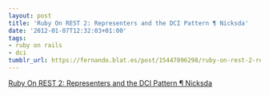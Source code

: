```yaml
---
layout: post
title: 'Ruby On REST 2: Representers and the DCI Pattern ¶ Nicksda'
date: '2012-01-07T12:32:03+01:00'
tags:
- ruby on rails
- dci
tumblr_url: https://fernando.blat.es/post/15447896298/ruby-on-rest-2-representers-and-the-dci-pattern
---
```

[Ruby On REST 2: Representers and the DCI Pattern ¶ Nicksda](http://nicksda.apotomo.de/2011/12/ruby-on-rest-2-representers-and-the-dci-pattern/)  

